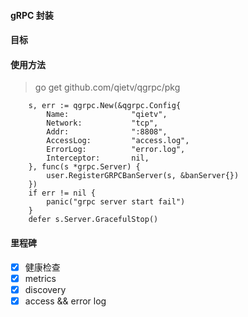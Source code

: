 #### gRPC 封装

#### 目标
    

#### 使用方法

> go get github.com/qietv/qgrpc/pkg

```golang
    s, err := qgrpc.New(&qgrpc.Config{
        Name:              "qietv",
        Network:           "tcp",
        Addr:              ":8808",
        AccessLog:         "access.log",
        ErrorLog:          "error.log",
        Interceptor:       nil,
    }, func(s *grpc.Server) {
        user.RegisterGRPCBanServer(s, &banServer{})
    })
    if err != nil {
        panic("grpc server start fail")
    }
    defer s.Server.GracefulStop()

```

#### 里程碑
- [x] 健康检查
- [x] metrics
- [x] discovery
- [x] access && error log